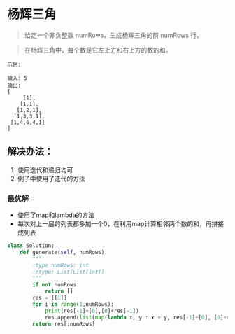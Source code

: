 # 杨辉三角

> 给定一个非负整数 numRows，生成杨辉三角的前 numRows 行。

> 在杨辉三角中，每个数是它左上方和右上方的数的和。

```
示例:

输入: 5
输出:
[
     [1],
    [1,1],
   [1,2,1],
  [1,3,3,1],
 [1,4,6,4,1]
]
```

## 解决办法：
1. 使用迭代和递归均可
2. 例子中使用了迭代的方法


### 最优解
- 使用了map和lambda的方法
- 每次对上一层的列表都多加一个0，在利用map计算相邻两个数的和，再拼接成列表

```python
class Solution:
    def generate(self, numRows):
        """
        :type numRows: int
        :rtype: List[List[int]]
        """
        if not numRows:
            return []
        res = [[1]]
        for i in range(1,numRows):
            print(res[-1]+[0],[0]+res[-1])
            res.append(list(map(lambda x, y : x + y, res[-1]+[0], [0]+res[-1])))
        return res[:numRows]
```

